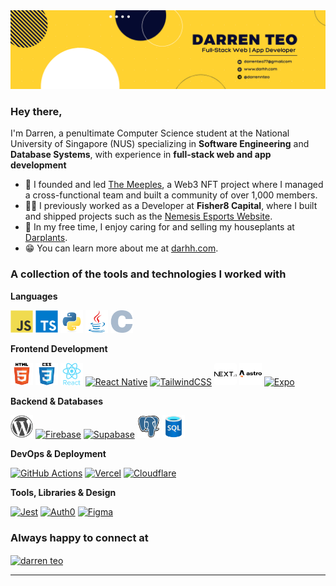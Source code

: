 <div align="center">
  <img src="https://github.com/darHH/darhh/blob/335df7a483766c1eb1fbb3ddc56d9ef90d1417d0/LinkedinCoverImage.png" alt="Banner"/>
</div>

### Hey there,
I'm Darren, a penultimate Computer Science student at the National University of Singapore (NUS) specializing in **Software Engineering** and **Database Systems**, with experience in **full-stack web and app development**

- 🚀 I founded and led [The Meeples](https://x.com/meeplesmetro), a Web3 NFT project where I managed a cross-functional team and built a community of over 1,000 members.
- 👨‍💻 I previously worked as a Developer at **Fisher8 Capital**, where I built and shipped projects such as the [Nemesis Esports Website](https://nmss.gg/).
- 🌱 In my free time, I enjoy caring for and selling my houseplants at [Darplants](https://www.darplants.com/).
- 😁 You can learn more about me at [darhh.com](https://www.darhh.com/).

### A collection of the tools and technologies I worked with

**Languages**
<p align="left">
  <a href="https://developer.mozilla.org/en-US/docs/Web/JavaScript" target="_blank" rel="noreferrer"><img src="https://raw.githubusercontent.com/devicons/devicon/master/icons/javascript/javascript-original.svg" alt="JavaScript" width="36" height="36"/></a>
  <a href="https://www.typescriptlang.org/" target="_blank" rel="noreferrer"><img src="https://raw.githubusercontent.com/devicons/devicon/master/icons/typescript/typescript-original.svg" alt="TypeScript" width="36" height="36"/></a>
  <a href="https://www.python.org" target="_blank" rel="noreferrer"><img src="https://raw.githubusercontent.com/devicons/devicon/master/icons/python/python-original.svg" alt="Python" width="36" height="36"/></a>
  <a href="https://www.java.com" target="_blank" rel="noreferrer"><img src="https://raw.githubusercontent.com/devicons/devicon/master/icons/java/java-original.svg" alt="Java" width="36" height="36"/></a>
  <a href="https://www.cprogramming.com/" target="_blank" rel="noreferrer"><img src="https://raw.githubusercontent.com/devicons/devicon/master/icons/c/c-original.svg" alt="C" width="36" height="36"/></a>
</p>

**Frontend Development**
<p align="left">
  <a href="https://www.w3.org/html/" target="_blank" rel="noreferrer"><img src="https://raw.githubusercontent.com/devicons/devicon/master/icons/html5/html5-original-wordmark.svg" alt="HTML5" width="36" height="36"/></a>
  <a href="https://www.w3.org/Style/CSS/" target="_blank" rel="noreferrer"><img src="https://raw.githubusercontent.com/devicons/devicon/master/icons/css3/css3-original-wordmark.svg" alt="CSS3" width="36" height="36"/></a>
  <a href="https://reactjs.org/" target="_blank" rel="noreferrer"><img src="https://raw.githubusercontent.com/devicons/devicon/master/icons/react/react-original-wordmark.svg" alt="React" width="36" height="36"/></a>
  <a href="https://reactnative.dev/" target="_blank" rel="noreferrer"><img src="https://reactnative.dev/img/header_logo.svg" alt="React Native" width="36" height="36"/></a>
  <a href="https://tailwindcss.com/" target="_blank" rel="noreferrer"><img src="https://www.vectorlogo.zone/logos/tailwindcss/tailwindcss-icon.svg" alt="TailwindCSS" width="36" height="36"/></a>
  <a href="https://nextjs.org/" target="_blank" rel="noreferrer"><img src="https://raw.githubusercontent.com/devicons/devicon/master/icons/nextjs/nextjs-original-wordmark.svg" alt="Next.js" width="36" height="36" style="background-color:white; border-radius:5px;"/></a>
  <a href="https://astro.build/" target="_blank" rel="noreferrer"><img src="https://raw.githubusercontent.com/devicons/devicon/master/icons/astro/astro-original-wordmark.svg" alt="Astro" width="36" height="36"/></a>
  <a href="https://expo.dev/" target="_blank" rel="noreferrer"><img src="https://www.vectorlogo.zone/logos/expoio/expoio-icon.svg" alt="Expo" width="36" height="36"/></a>
</p>

**Backend & Databases**
<p align="left">
  <a href="https://wordpress.org/" target="_blank" rel="noreferrer"><img src="https://raw.githubusercontent.com/devicons/devicon/master/icons/wordpress/wordpress-plain.svg" alt="WordPress" width="36" height="36"/></a>
  <a href="https://firebase.google.com/" target="_blank" rel="noreferrer"><img src="https://www.vectorlogo.zone/logos/firebase/firebase-icon.svg" alt="Firebase" width="36" height="36"/></a>
  <a href="https://supabase.io/" target="_blank" rel="noreferrer"><img src="https://www.vectorlogo.zone/logos/supabase/supabase-icon.svg" alt="Supabase" width="36" height="36"/></a>
  <a href="https://www.postgresql.org" target="_blank" rel="noreferrer"><img src="https://raw.githubusercontent.com/devicons/devicon/master/icons/postgresql/postgresql-original.svg" alt="PostgreSQL" width="36" height="36"/></a>
  <a href="https://en.wikipedia.org/wiki/SQL" target="_blank" rel="noreferrer"><img src="https://raw.githubusercontent.com/devicons/devicon/master/icons/azuresqldatabase/azuresqldatabase-original.svg" alt="SQL" width="36" height="36"/></a>
</p>

**DevOps & Deployment**
<p align="left">
  <a href="https://github.com/features/actions" target="_blank" rel="noreferrer"><img src="https://www.vectorlogo.zone/logos/github/github-icon.svg" alt="GitHub Actions" width="36" height="36"/></a>
  <a href="https://vercel.com/" target="_blank" rel="noreferrer"><img src="https://www.vectorlogo.zone/logos/vercel/vercel-icon.svg" alt="Vercel" width="36" height="36"/></a>
  <a href="https://www.cloudflare.com/" target="_blank" rel="noreferrer"><img src="https://www.vectorlogo.zone/logos/cloudflare/cloudflare-icon.svg" alt="Cloudflare" width="36" height="36"/></a>
</p>

**Tools, Libraries & Design**
<p align="left">
  <a href="https://jestjs.io" target="_blank" rel="noreferrer"><img src="https://www.vectorlogo.zone/logos/jestjsio/jestjsio-icon.svg" alt="Jest" width="36" height="36"/></a>
  <a href="https://auth0.com/" target="_blank" rel="noreferrer"><img src="https://www.vectorlogo.zone/logos/auth0/auth0-icon.svg" alt="Auth0" width="36" height="36"/></a>
  <a href="https://www.figma.com/" target="_blank" rel="noreferrer"><img src="https://www.vectorlogo.zone/logos/figma/figma-icon.svg" alt="Figma" width="36" height="36"/></a>
</p>

### Always happy to connect at
<p align="left">
  <a href="www.linkedin.com/in/darhh" target="blank"><img align="center" src="https://raw.githubusercontent.com/rahuldkjain/github-profile-readme-generator/master/src/images/icons/Social/linked-in-alt.svg" alt="darren teo" height="30" width="40" /></a>
</p>

---

